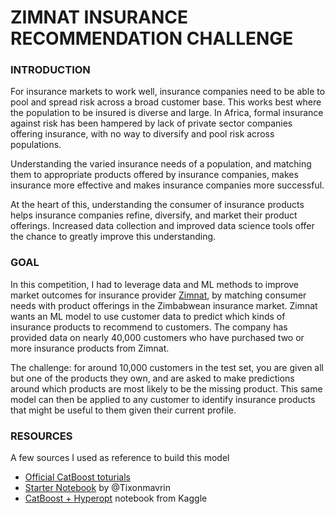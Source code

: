 # ZIMNAT INSURANCE RECOMMENDATION CHALLENGE

### INTRODUCTION

For insurance markets to work well, insurance companies need to be able to pool and spread risk across a broad customer base. This works best where the population to be insured is diverse and large. In Africa, formal insurance against risk has been hampered by lack of private sector companies offering insurance, with no way to diversify and pool risk across populations.

Understanding the varied insurance needs of a population, and matching them to appropriate products offered by insurance companies, makes insurance more effective and makes insurance companies more successful.

At the heart of this, understanding the consumer of insurance products helps insurance companies refine, diversify, and market their product offerings. Increased data collection and improved data science tools offer the chance to greatly improve this understanding.

### GOAL

In this competition, I had to leverage data and ML methods to improve market outcomes for insurance provider [Zimnat](https://www.zimnat.co.zw/), by matching consumer needs with product offerings in the Zimbabwean insurance market. Zimnat wants an ML model to use customer data to predict which kinds of insurance products to recommend to customers. The company has provided data on nearly 40,000 customers who have purchased two or more insurance products from Zimnat.

The challenge: for around 10,000 customers in the test set, you are given all but one of the products they own, and are asked to make predictions around which products are most likely to be the missing product. This same model can then be applied to any customer to identify insurance products that might be useful to them given their current profile.

### RESOURCES 
A few sources I used as reference to build this model

- [Official CatBoost toturials](https://github.com/catboost/tutorials)
- [Starter Notebook](https://github.com/Tixonmavrin/Zindi-Zimnat-Insurance-Recommendation-Challenge) by @Tixonmavrin
- [CatBoost + Hyperopt](https://www.kaggle.com/redroy44/catboost-hyperopt) notebook from Kaggle

